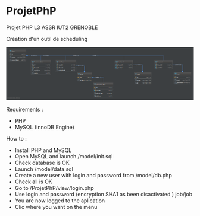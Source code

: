 # ProjetPhP

Projet PHP L3 ASSR IUT2 GRENOBLE

Création d'un outil de scheduling 

![GitHub Logo](/db_diagram.png)

Requirements :

- PHP
- MySQL (InnoDB Engine)




How to :

- Install PHP and MySQL
- Open MySQL and launch /model/init.sql
- Check database is OK
- Launch /model/data.sql
- Create a new user with login and password from /model/db.php
- Check all is OK
- Go to /ProjetPhP/view/login.php
- Use login and password (encryption SHA1 as been disactivated ) job/job
- You are now logged to the aplication
- Clic where you want on the menu